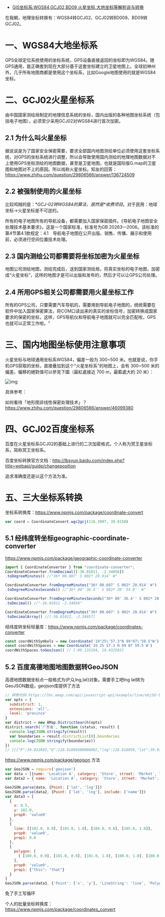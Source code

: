 - [GIS坐标系:WGS84,GCJ02,BD09,火星坐标,大地坐标等解析说与转换](https://www.zhoulujun.cn/html/GIS/GIS-Science/2702.html)

在我朝，地理坐标转换有：WGS84转GCJ02、GCJ02转BD009、BD09转GCJ02。

# 一、WGS84大地坐标系

GPS全球定位系统使用的坐标系统，GPS设备直接返回的坐标即为WGS84。随GPS通用，能正确套到现在大部分基于这套坐标建立的卫星地图上。全球初神州外，几乎所有地图商都是使用这个坐标系，比如Google地图使用的就是WGS84坐标。

# 二、GCJ02火星坐标系

由中国国家测绘局制定的地理信息系统的坐标，国内出版的各种地图坐标系统（包括电子地图），必须至少采用GCJ02对WGS84进行首次加密。

## 2.1 为什么叫火星坐标

据说说是为了国家安全保密需要，要求全部国内地图测绘单位必须使用这套坐标系统，对GPS的坐标系统进行调整，所以会导致使用国内测绘的地理地图数据对不上使用GPS坐标测绘的地图数据，甚至是卫星地图，也就是国际版G.map的卫星图和地图对不上的原因。所以戏称火星坐标。知友的回答：https://www.zhihu.com/question/29806566/answer/136724509

## 2.2 被强制使用的火星坐标

比较鸡贼的是：**GCJ-02转WGS84的算法，居然是\**收费项目**。对于民用：地球坐标->火星坐标是不可逆的。

所有的电子地图所有的导航设备，都需要加入国家保密插件。《导航电子地图安全处理技术基本要求》。这是一个国家标准，标准号为GB 20263—2006。该标准的第4节第4.1款规定：4.1　导航电子地图在公开出版、销售、传播、展示和使用前，必须进行空间位置技术处理。

## 2.3 国内测绘公司都需要将坐标加密为火星坐标

地图公司测绘地图，测绘完成后，送到国家测绘局，将真实坐标的电子地图，加密成“火星坐标”，这样的地图才是可以出版和发布的，然后才可以让GPS公司处理。

## 2.4 所用GPS相关公司都需要用火星坐标工作

所有的GPS公司，只要需要汽车导航的，需要用到导航电子地图的，统统需要在软件中加入国家保密算法，将COM口读出来的真实的坐标信号，加密转换成国家要求的保密的坐标，这样，GPS导航仪和导航电子地图就可以完全匹配啦，GPS也就可以正常工作啦。"

# 三、国内地图坐标使用注意事项

火星坐标与地球通用坐标系WGS84，偏差一般为 300~500 米。也就是说，你手机GPS获取的坐标，直接叠加到这个“火星坐标系”的地图上，会有 300~500 米的偏差。偏移的絕對值可以參見下圖（最紅處接近 700 m，最藍處大約 20 米）：

![img](https://www.zhoulujun.cn/uploadfile/net/2019/0906/20190906170330838649507.jpg)

具体参考：

如何看待「地形图非线性保密处理技术」？ https://www.zhihu.com/question/29806566/answer/46099380

# 四、GCJ02百度坐标系

百度在火星坐标系GCJ02的基础上进行的二次加密格式。个人称为冥王星坐标系，简称冥王坐标系。

百度坐标转换官方文档：http://lbsyun.baidu.com/index.php?title=webapi/guide/changeposition 

追求准确度还是以这个方法为准。

# 五、三大坐标系转换

坐标系转换库：https://www.npmjs.com/package/coordinate-convert

```js
var coord = CoordinateConvert.wgc2gcj(116.3997, 39.9158)
```

## 5.1 经纬度转坐标geographic-coordinate-converter 

 https://www.npmjs.com/package/geographic-coordinate-converter 

```js
import { CoordinateConverter } from "coordinate-converter";
CoordinateConverter.fromDecimal([-36.01011, -2.34856])
.toDegreeMinutes() //"36º 00.607' S 002º 20.914' W"

CoordinateConverter.fromDegreeMinutes("36º 00.607' S 002º 20.914' W")
.toDegreeMinutesSeconds() //"36º 00' 36.4'' S 002º 20' 54.8'' W"

CoordinateConverter.fromDegreeMinutesSeconds("36º 00' 36.4'' S 002º 20' 54.8'' W")
.toDecimal() //"-36.01011 -2.34856"

CoordinateConverter.fromDegreeMinutes("36º 00.607' S 002º 20.914' W")
.toDecimalArray() //[-36.01012, -2.34857]
```

经纬度转坐标轻量库：https://www.npmjs.com/package/coordinates-converter

```js
const coordWithSymbols = new Coordinate('19°25\'57.3"N 99°07\'59.5"W')
const coordWithSpaces = new Coordinate('19 25 57.3 N 99 07 59.5 W')
coordWithSpaces.toGeoJson() // [-99.133194, 19.432583]
```

## 5.2 百度高德地图地图数据转GeoJSON

高德地图数据坐标点一般格式为{P,Q,lng,lat}对象。需要手工吧lng lat转为GeoJSON数组，geojson库提供了方法

```js
// 样例代码 https://lbs.amap.com/api/javascript-api/example/line/obj3d-thinline
var opts = {
  subdistrict: 1,
  extensions: 'all',
  level: 'province'
}
var district = new AMap.DistrictSearch(opts)
district.search('广东省', function (status, result) {
  console.log(JSON.stringify(result))
  var boundaries = result.districtList[0].boundaries
  console.log(JSON.stringify(boundaries))
})
// [[{"P":39.032683,"Q":118.61805600000002,"lng":118.618056,"lat":39.032683},{"P":39.032682,"Q":118.61749199999997,"lng":118.617492,"lat":39.032682},
```

https://www.npmjs.com/package/geojson 方法

```js
var GeoJSON = require('geojson')
var data = [{name: 'Location A', category: 'Store', street: 'Market', lat: 39.984, lng: -75.343}]
var data2 = { name: 'Location A', category: 'Store', street: 'Market', lat: 39.984, lng: -75.343 }

GeoJSON.parse(data, {Point: ['lat', 'lng']})
GeoJSON.parse(data2, {Point: ['lat', 'lng'], include: ['name']})
var data3 = [
  {
    x: 0.5,
    y: 102.0,
    prop0: 'value0'
  },
  {
    line: [[102.0, 0.0], [103.0, 1.0], [104.0, 0.0], [105.0, 1.0]],
    prop0: 'value0',
    prop1: 0.0
  },
  {
    polygon: [
      [ [100.0, 0.0], [101.0, 0.0], [101.0, 1.0], [100.0, 1.0], [100.0, 0.0] ]
    ],
    prop0: 'value0',
    prop1: {"this": "that"}
  }
]
GeoJSON.parse(data3, {'Point': ['x', 'y'], 'LineString': 'line', 'Polygon': 'polygon'});
```

免了手工写循环

个人的批量坐标转换库：https://www.npmjs.com/package/coordinates_convert 